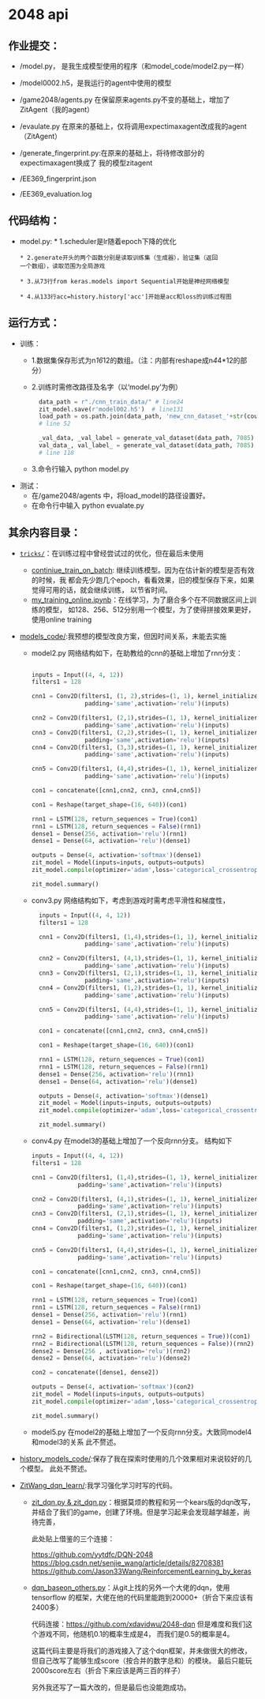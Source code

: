 # 2048 api
## 作业提交：
* /model.py， 是我生成模型使用的程序（和model_code/model2.py一样）

* /model0002.h5，是我运行的agent中使用的模型

* /game2048/agents.py 在保留原来agents.py不变的基础上，增加了ZitAgent（我的agent）

* /evaulate.py 在原来的基础上，仅将调用expectimaxagent改成我的agent（ZitAgent）

* /generate_fingerprint.py:在原来的基础上，将待修改部分的expectimaxagent换成了
  我的模型zitagent

* /EE369_fingerprint.json

* /EE369_evaluation.log


## 代码结构：
  * model.py:
        * 1.scheduler是lr随着epoch下降的优化
        
        * 2.generate开头的两个函数分别是读取训练集（生成器），验证集（返回
        一个数组），读取范围为全局游戏

        * 3.从73行from keras.models import Sequential开始是神经网络模型
        
        * 4.从133行acc=history.history['acc']开始是acc和loss的训练过程图

## 运行方式：
  * 训练：
    * 1.数据集保存形式为n*16*12的数组。（注：内部有reshape成n*4*4*12的部分）

    * 2.训练时需修改路径及名字（以‘model.py’为例）
        ```python
          data_path = r"./cnn_train_data/" # line24
          zit_model.save(r'model002.h5')  # line131
          load_path = os.path.join(data_path, 'new_cnn_dataset_'+str(count)+'.npz')
          # line 52

          _val_data, _val_label = generate_val_dataset(data_path, 7085)
          val_data_, val_label_ = generate_val_dataset(data_path, 7085)
          # line 118
      ```
    * 3.命令行输入 python model.py
  * 测试：
    * 在/game2048/agents 中，将load_model的路径设置好。
    * 在命令行中输入 python evualate.py

## 其余内容目录：
* [`tricks/`](tricks/)：在训练过程中曾经尝试过的优化，但在最后未使用

  * [continiue_train_on_batch](): 继续训练模型。因为在估计新的模型是否有效的时候，我
  都会先少跑几个epoch，看看效果，旧的模型保存下来，如果觉得可用的话，就会继续训练，
  以节省时间。
  * [my_training_online.ipynb]()：在线学习，为了磨合多个在不同数据区间上训练的模型，
  如128、256、512分别用一个模型，为了使得拼接效果更好，使用online training


* [models_code/]():我预想的模型改良方案，但因时间关系，未能去实施

    * model2.py 网络结构如下，在助教给的cnn的基础上增加了rnn分支：
      ```python

      inputs = Input((4, 4, 12))
      filters1 = 128

      cnn1 = Conv2D(filters1, (1, 2),strides=(1, 1), kernel_initializer='he_uniform',
                     padding='same',activation='relu')(inputs)

      cnn2 = Conv2D(filters1, (2,1),strides=(1, 1), kernel_initializer='he_uniform',
                     padding='same',activation='relu')(inputs)
      cnn3 = Conv2D(filters1, (2,2),strides=(1, 1), kernel_initializer='he_uniform',
                     padding='same',activation='relu')(inputs)
      cnn4 = Conv2D(filters1, (3,3),strides=(1, 1), kernel_initializer='he_uniform',
                     padding='same',activation='relu')(inputs)

      cnn5 = Conv2D(filters1, (4,4),strides=(1, 1), kernel_initializer='he_uniform',
                     padding='same',activation='relu')(inputs)

      con1 = concatenate([cnn1,cnn2, cnn3, cnn4,cnn5])

      con1 = Reshape(target_shape=(16, 640))(con1)

      rnn1 = LSTM(128, return_sequences = True)(con1)
      rnn1 = LSTM(128, return_sequences = False)(rnn1)
      dense1 = Dense(256, activation='relu')(rnn1)
      dense1 = Dense(64, activation='relu')(dense1)

      outputs = Dense(4, activation='softmax')(dense1)
      zit_model = Model(inputs=inputs, outputs=outputs)
      zit_model.compile(optimizer='adam',loss='categorical_crossentropy',metrics=['accuracy'])

      zit_model.summary()
      ```

    * conv3.py 网络结构如下，考虑到游戏时需考虑平滑性和梯度性，

      ```python        
        inputs = Input((4, 4, 12))
        filters1 = 128

        cnn1 = Conv2D(filters1, (1,4),strides=(1, 1), kernel_initializer='he_uniform',
                     padding='same',activation='relu')(inputs)

        cnn2 = Conv2D(filters1, (4,1),strides=(1, 1), kernel_initializer='he_uniform',
                     padding='same',activation='relu')(inputs)
        cnn3 = Conv2D(filters1, (2,1),strides=(1, 1), kernel_initializer='he_uniform',
                     padding='same',activation='relu')(inputs)
        cnn4 = Conv2D(filters1, (1,2),strides=(1, 1), kernel_initializer='he_uniform',
                     padding='same',activation='relu')(inputs)

        cnn5 = Conv2D(filters1, (4,4),strides=(1, 1), kernel_initializer='he_uniform',
                     padding='same',activation='relu')(inputs)

        con1 = concatenate([cnn1,cnn2, cnn3, cnn4,cnn5])

        con1 = Reshape(target_shape=(16, 640))(con1)

        rnn1 = LSTM(128, return_sequences = True)(con1)
        rnn1 = LSTM(128, return_sequences = False)(rnn1)
        dense1 = Dense(256, activation='relu')(rnn1)
        dense1 = Dense(64, activation='relu')(dense1)

        outputs = Dense(4, activation='softmax')(dense1)
        zit_model = Model(inputs=inputs, outputs=outputs)
        zit_model.compile(optimizer='adam',loss='categorical_crossentropy',metrics=['accuracy'])

        zit_model.summary()
      ```
    * conv4.py 在model3的基础上增加了一个反向rnn分支。
      结构如下
      ```python
      inputs = Input((4, 4, 12))
      filters1 = 128

      cnn1 = Conv2D(filters1, (1,4),strides=(1, 1), kernel_initializer='he_uniform',
                   padding='same',activation='relu')(inputs)

      cnn2 = Conv2D(filters1, (4,1),strides=(1, 1), kernel_initializer='he_uniform',
                   padding='same',activation='relu')(inputs)
      cnn3 = Conv2D(filters1, (2,1),strides=(1, 1), kernel_initializer='he_uniform',
                   padding='same',activation='relu')(inputs)
      cnn4 = Conv2D(filters1, (1,2),strides=(1, 1), kernel_initializer='he_uniform',
                   padding='same',activation='relu')(inputs)

      cnn5 = Conv2D(filters1, (4,4),strides=(1, 1), kernel_initializer='he_uniform',
                   padding='same',activation='relu')(inputs)

      con1 = concatenate([cnn1,cnn2, cnn3, cnn4,cnn5])

      con1 = Reshape(target_shape=(16, 640))(con1)

      rnn1 = LSTM(128, return_sequences = True)(con1)
      rnn1 = LSTM(128, return_sequences = False)(rnn1)
      dense1 = Dense(256, activation='relu')(rnn1)
      dense1 = Dense(64, activation='relu')(dense1)

      rnn2 = Bidirectional(LSTM(128, return_sequences = True))(con1)
      rnn2 = Bidirectional(LSTM(128, return_sequences = False))(rnn2)
      dense2 = Dense(256 , activation='relu')(rnn2)
      dense2 = Dense(64, activation='relu')(dense2)

      con2 = concatenate([dense1, dense2])

      outputs = Dense(4, activation='softmax')(con2)
      zit_model = Model(inputs=inputs, outputs=outputs)
      zit_model.compile(optimizer='adam',loss='categorical_crossentropy',metrics=['accuracy'])

      zit_model.summary()
      ```
    * model5.py 在model2的基础上增加了一个反向rnn分支。大致同model4和model3的关系
      此不赘述。

* [history_models_code/]():保存了我在探索时使用的几个效果相对来说较好的几个模型。
  此处不赘述。

* [ZitWang_dqn_learn/]():我学习强化学习时写的代码。
  * [zit_dqn.py & zit_dqn.py]()：根据莫烦的教程和另一个kears版的dqn改写，
  并结合了我们的game，创建了环境。但是学习起来会发现越学越差，尚待完善，

    此处贴上借鉴的三个连接：

    https://github.com/yytdfc/DQN-2048
    https://blog.csdn.net/senjie_wang/article/details/82708381
    https://github.com/Jason33Wang/ReinforcementLearning_by_keras

  * [dqn_baseon_others.py]()：从git上找的另外一个大佬的dqn，使用tensorflow
  的框架，大佬在他的代码里能跑到20000+（折合下来应该有2400多）

    代码连接：https://github.com/xdavidwu/2048-dqn
    但是难度和我们这个游戏不同，他随机0.1的概率生成是4，
    而我们是0.5的概率是4。

      这篇代码主要是将我们的游戏接入了这个dqn框架，并未做很大的修改，
      但自己改写了能够生成score（按合并的数字总和）的模块。
      最后只能玩2000score左右（折合下来应该是两三百的样子）

      另外我还写了一篇大改的，但是最后也没能跑成功。
